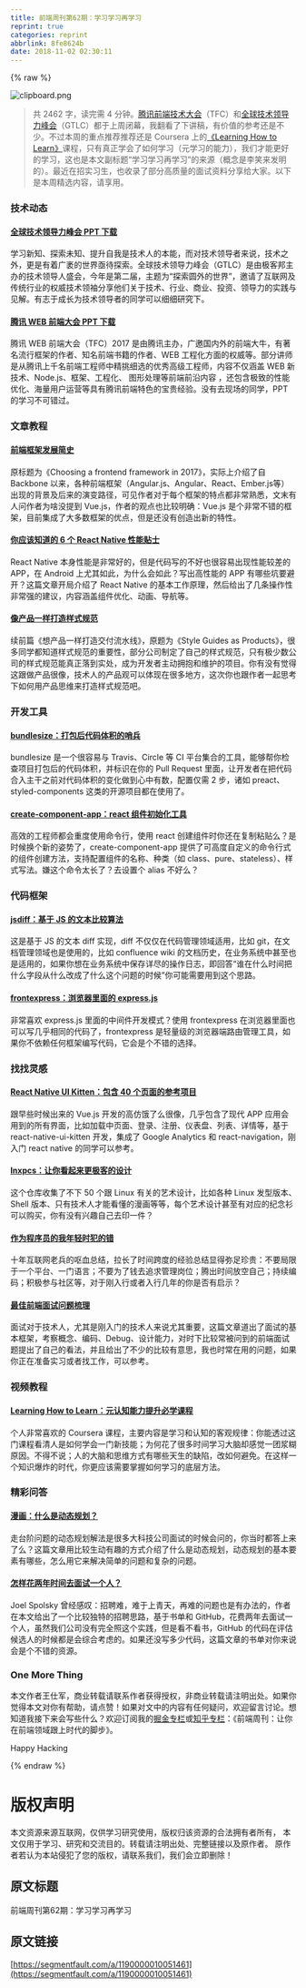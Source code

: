 ```yaml
---
title: 前端周刊第62期：学习学习再学习
reprint: true
categories: reprint
abbrlink: 8fe8624b
date: 2018-11-02 02:30:11
---
```


{% raw %}
<p><span class="img-wrap"><img data-src="/img/bVQk0r?w=757&amp;h=427" src="https://static.alili.tech/img/bVQk0r?w=757&amp;h=427" alt="clipboard.png" title="clipboard.png" style="cursor:pointer;display:inline"></span></p><blockquote><p>&#x5171; 2462 &#x5B57;&#xFF0C;&#x8BFB;&#x5B8C;&#x9700; 4 &#x5206;&#x949F;&#x3002;<a href="http://gtlc.geekbang.org/" rel="nofollow noreferrer" target="_blank">&#x817E;&#x8BAF;&#x524D;&#x7AEF;&#x6280;&#x672F;&#x5927;&#x4F1A;</a>&#xFF08;TFC&#xFF09;&#x548C;<a href="http://tfc.alloyteam.com/ppt.html" rel="nofollow noreferrer" target="_blank">&#x5168;&#x7403;&#x6280;&#x672F;&#x9886;&#x5BFC;&#x529B;&#x5CF0;&#x4F1A;</a>&#xFF08;GTLC&#xFF09;&#x90FD;&#x4E8E;&#x4E0A;&#x5468;&#x95ED;&#x5E55;&#xFF0C;&#x6211;&#x7FFB;&#x770B;&#x4E86;&#x4E0B;&#x8BB2;&#x7A3F;&#xFF0C;&#x6709;&#x4EF7;&#x503C;&#x7684;&#x53C2;&#x8003;&#x8FD8;&#x662F;&#x4E0D;&#x5C11;&#x3002;&#x4E0D;&#x8FC7;&#x672C;&#x5468;&#x7684;&#x91CD;&#x70B9;&#x63A8;&#x8350;&#x63A8;&#x8350;&#x8FD8;&#x662F; Coursera &#x4E0A;&#x7684;<a href="https://www.coursera.org/learn/learning-how-to-learn" rel="nofollow noreferrer" target="_blank">&#x300A;Learning How to Learn&#x300B;</a>&#x8BFE;&#x7A0B;&#xFF0C;&#x53EA;&#x6709;&#x771F;&#x6B63;&#x5B66;&#x4F1A;&#x4E86;&#x5982;&#x4F55;&#x5B66;&#x4E60;&#xFF08;&#x5143;&#x5B66;&#x4E60;&#x7684;&#x80FD;&#x529B;&#xFF09;&#xFF0C;&#x6211;&#x4EEC;&#x624D;&#x80FD;&#x66F4;&#x597D;&#x7684;&#x5B66;&#x4E60;&#xFF0C;&#x8FD9;&#x4E5F;&#x662F;&#x672C;&#x6587;&#x526F;&#x6807;&#x9898;&#x201C;&#x5B66;&#x4E60;&#x5B66;&#x4E60;&#x518D;&#x5B66;&#x4E60;&#x201D;&#x7684;&#x6765;&#x6E90;&#xFF08;&#x6982;&#x5FF5;&#x662F;&#x674E;&#x7B11;&#x6765;&#x53D1;&#x660E;&#x7684;&#xFF09;&#x3002;&#x6700;&#x8FD1;&#x5728;&#x62DB;&#x5B9E;&#x4E60;&#x751F;&#xFF0C;&#x4E5F;&#x6536;&#x5F55;&#x4E86;&#x90E8;&#x5206;&#x9AD8;&#x8D28;&#x91CF;&#x7684;&#x9762;&#x8BD5;&#x8D44;&#x6599;&#x5206;&#x4EAB;&#x7ED9;&#x5927;&#x5BB6;&#x3002;&#x4EE5;&#x4E0B;&#x662F;&#x672C;&#x5468;&#x7CBE;&#x9009;&#x5185;&#x5BB9;&#xFF0C;&#x8BF7;&#x4EAB;&#x7528;&#x3002;</p></blockquote><h3 id="articleHeader0">&#x6280;&#x672F;&#x52A8;&#x6001;</h3><h4><a href="http://gtlc.geekbang.org/#schedule" rel="nofollow noreferrer" target="_blank">&#x5168;&#x7403;&#x6280;&#x672F;&#x9886;&#x5BFC;&#x529B;&#x5CF0;&#x4F1A; PPT &#x4E0B;&#x8F7D;</a></h4><p>&#x5B66;&#x4E60;&#x65B0;&#x77E5;&#x3001;&#x63A2;&#x7D22;&#x672A;&#x77E5;&#x3001;&#x63D0;&#x5347;&#x81EA;&#x6211;&#x662F;&#x6280;&#x672F;&#x4EBA;&#x7684;&#x672C;&#x80FD;&#xFF0C;&#x800C;&#x5BF9;&#x6280;&#x672F;&#x9886;&#x5BFC;&#x8005;&#x6765;&#x8BF4;&#xFF0C;&#x6280;&#x672F;&#x4E4B;&#x5916;&#xFF0C;&#x66F4;&#x662F;&#x6709;&#x7740;&#x5E7F;&#x88A4;&#x7684;&#x4E16;&#x754C;&#x4E9F;&#x5F85;&#x63A2;&#x7D22;&#x3002;&#x5168;&#x7403;&#x6280;&#x672F;&#x9886;&#x5BFC;&#x529B;&#x5CF0;&#x4F1A;&#xFF08;GTLC&#xFF09;&#x662F;&#x7531;&#x6781;&#x5BA2;&#x90A6;&#x4E3B;&#x529E;&#x7684;&#x6280;&#x672F;&#x9886;&#x5BFC;&#x4EBA;&#x76DB;&#x4F1A;&#xFF0C;&#x4ECA;&#x5E74;&#x662F;&#x7B2C;&#x4E8C;&#x5C4A;&#xFF0C;&#x4E3B;&#x9898;&#x4E3A;&#x201C;&#x63A2;&#x7D22;&#x5706;&#x5916;&#x7684;&#x4E16;&#x754C;&#x201D;&#xFF0C;&#x9080;&#x8BF7;&#x4E86;&#x4E92;&#x8054;&#x7F51;&#x53CA;&#x4F20;&#x7EDF;&#x884C;&#x4E1A;&#x7684;&#x6743;&#x5A01;&#x6280;&#x672F;&#x9886;&#x8896;&#x5206;&#x4EAB;&#x4ED6;&#x4EEC;&#x5173;&#x4E8E;&#x6280;&#x672F;&#x3001;&#x884C;&#x4E1A;&#x3001;&#x5546;&#x4E1A;&#x3001;&#x6295;&#x8D44;&#x3001;&#x9886;&#x5BFC;&#x529B;&#x7684;&#x5B9E;&#x8DF5;&#x4E0E;&#x89C1;&#x89E3;&#x3002;&#x6709;&#x5FD7;&#x4E8E;&#x6210;&#x957F;&#x4E3A;&#x6280;&#x672F;&#x9886;&#x5BFC;&#x8005;&#x7684;&#x540C;&#x5B66;&#x53EF;&#x4EE5;&#x7EC6;&#x7EC6;&#x7814;&#x7A76;&#x4E0B;&#x3002;</p><h4><a href="http://tfc.alloyteam.com/ppt.html" rel="nofollow noreferrer" target="_blank">&#x817E;&#x8BAF; WEB &#x524D;&#x7AEF;&#x5927;&#x4F1A; PPT &#x4E0B;&#x8F7D;</a></h4><p>&#x817E;&#x8BAF; WEB &#x524D;&#x7AEF;&#x5927;&#x4F1A;&#xFF08;TFC&#xFF09;2017 &#x662F;&#x7531;&#x817E;&#x8BAF;&#x4E3B;&#x529E;&#xFF0C;&#x5E7F;&#x9080;&#x56FD;&#x5185;&#x5916;&#x7684;&#x524D;&#x7AEF;&#x5927;&#x725B;&#xFF0C;&#x6709;&#x8457;&#x540D;&#x6D41;&#x884C;&#x6846;&#x67B6;&#x7684;&#x4F5C;&#x8005;&#x3001;&#x77E5;&#x540D;&#x524D;&#x7AEF;&#x4E66;&#x7C4D;&#x7684;&#x4F5C;&#x8005;&#x3001;WEB &#x5DE5;&#x7A0B;&#x5316;&#x65B9;&#x9762;&#x7684;&#x6743;&#x5A01;&#x7B49;&#x3002;&#x90E8;&#x5206;&#x8BB2;&#x5E08;&#x662F;&#x4ECE;&#x817E;&#x8BAF;&#x4E0A;&#x5343;&#x540D;&#x524D;&#x7AEF;&#x5DE5;&#x7A0B;&#x5E08;&#x4E2D;&#x7CBE;&#x6311;&#x7EC6;&#x9009;&#x7684;&#x4F18;&#x79C0;&#x9AD8;&#x7EA7;&#x5DE5;&#x7A0B;&#x5E08;&#xFF0C;&#x5185;&#x5BB9;&#x4E0D;&#x4EC5;&#x6DB5;&#x76D6; WEB &#x65B0;&#x6280;&#x672F;&#x3001;Node.js&#x3001;&#x6846;&#x67B6;&#x3001;&#x5DE5;&#x7A0B;&#x5316;&#x3001; &#x56FE;&#x5F62;&#x5904;&#x7406;&#x7B49;&#x524D;&#x7AEF;&#x524D;&#x6CBF;&#x5185;&#x5BB9; &#xFF0C;&#x8FD8;&#x5305;&#x542B;&#x6781;&#x81F4;&#x7684;&#x6027;&#x80FD;&#x4F18;&#x5316;&#x3001;&#x6D77;&#x91CF;&#x7528;&#x6237;&#x8FD0;&#x8425;&#x7B49;&#x5177;&#x6709;&#x817E;&#x8BAF;&#x524D;&#x7AEF;&#x7279;&#x8272;&#x7684;&#x5B9D;&#x8D35;&#x7ECF;&#x9A8C;&#x3002;&#x6CA1;&#x6709;&#x53BB;&#x73B0;&#x573A;&#x7684;&#x540C;&#x5B66;&#xFF0C;PPT &#x7684;&#x5B66;&#x4E60;&#x4E0D;&#x53EF;&#x9519;&#x8FC7;&#x3002;</p><h3 id="articleHeader1">&#x6587;&#x7AE0;&#x6559;&#x7A0B;</h3><h4><a href="https://medium.com/this-dot-labs/building-modern-web-applications-in-2017-791d2ef2e341" rel="nofollow noreferrer" target="_blank">&#x524D;&#x7AEF;&#x6846;&#x67B6;&#x53D1;&#x5C55;&#x7B80;&#x53F2;</a></h4><p>&#x539F;&#x6807;&#x9898;&#x4E3A;&#x300A;Choosing a frontend framework in&#xA0;2017&#x300B;&#xFF0C;&#x5B9E;&#x9645;&#x4E0A;&#x4ECB;&#x7ECD;&#x4E86;&#x81EA; Backbone &#x4EE5;&#x6765;&#xFF0C;&#x5404;&#x79CD;&#x524D;&#x7AEF;&#x6846;&#x67B6;&#xFF08;Angular.js&#x3001;Angular&#x3001;React&#x3001;Ember.js&#x7B49;&#xFF09;&#x51FA;&#x73B0;&#x7684;&#x80CC;&#x666F;&#x53CA;&#x540E;&#x6765;&#x7684;&#x6F14;&#x53D8;&#x8DEF;&#x5F84;&#xFF0C;&#x53EF;&#x89C1;&#x4F5C;&#x8005;&#x5BF9;&#x4E8E;&#x6BCF;&#x4E2A;&#x6846;&#x67B6;&#x7684;&#x7279;&#x70B9;&#x90FD;&#x975E;&#x5E38;&#x719F;&#x6089;&#xFF0C;&#x6587;&#x672B;&#x6709;&#x4EBA;&#x95EE;&#x4F5C;&#x8005;&#x4E3A;&#x5565;&#x6CA1;&#x63D0;&#x5230; Vue.js&#xFF0C;&#x4F5C;&#x8005;&#x7684;&#x89C2;&#x70B9;&#x4E5F;&#x6BD4;&#x8F83;&#x660E;&#x786E;&#xFF1A;Vue.js &#x662F;&#x4E2A;&#x975E;&#x5E38;&#x4E0D;&#x9519;&#x7684;&#x6846;&#x67B6;&#xFF0C;&#x76EE;&#x524D;&#x96C6;&#x6210;&#x4E86;&#x5927;&#x591A;&#x6570;&#x6846;&#x67B6;&#x7684;&#x4F18;&#x70B9;&#xFF0C;&#x4F46;&#x662F;&#x8FD8;&#x6CA1;&#x6709;&#x521B;&#x9020;&#x51FA;&#x65B0;&#x7684;&#x7279;&#x6027;&#x3002;</p><h4><a href="https://www.simplytechnologies.net/blog/2017/6/6/6-tips-you-want-to-know-about-react-native-performance" rel="nofollow noreferrer" target="_blank">&#x4F60;&#x5E94;&#x8BE5;&#x77E5;&#x9053;&#x7684; 6 &#x4E2A; React Native &#x6027;&#x80FD;&#x8D34;&#x58EB;</a></h4><p>React Native &#x672C;&#x8EAB;&#x6027;&#x80FD;&#x662F;&#x975E;&#x5E38;&#x597D;&#x7684;&#xFF0C;&#x4F46;&#x662F;&#x4EE3;&#x7801;&#x5199;&#x7684;&#x4E0D;&#x597D;&#x4E5F;&#x5F88;&#x5BB9;&#x6613;&#x51FA;&#x73B0;&#x6027;&#x80FD;&#x8F83;&#x5DEE;&#x7684; APP&#xFF0C;&#x5728; Android &#x4E0A;&#x5C24;&#x5176;&#x5982;&#x6B64;&#xFF0C;&#x4E3A;&#x4EC0;&#x4E48;&#x4F1A;&#x5982;&#x6B64;&#xFF1F;&#x5199;&#x51FA;&#x9AD8;&#x6027;&#x80FD;&#x7684; APP &#x6709;&#x54EA;&#x4E9B;&#x5751;&#x8981;&#x907F;&#x5F00;&#xFF1F;&#x8FD9;&#x7BC7;&#x6587;&#x7AE0;&#x5F00;&#x5C40;&#x4ECB;&#x7ECD;&#x4E86; React Native &#x7684;&#x57FA;&#x672C;&#x5DE5;&#x4F5C;&#x539F;&#x7406;&#xFF0C;&#x7136;&#x540E;&#x7ED9;&#x51FA;&#x4E86;&#x51E0;&#x6761;&#x64CD;&#x4F5C;&#x6027;&#x975E;&#x5E38;&#x5F3A;&#x7684;&#x5EFA;&#x8BAE;&#xFF0C;&#x5185;&#x5BB9;&#x6DB5;&#x76D6;&#x7EC4;&#x4EF6;&#x4F18;&#x5316;&#x3001;&#x52A8;&#x753B;&#x3001;&#x5BFC;&#x822A;&#x7B49;&#x3002;</p><h4><a href="https://seesparkbox.com/foundry/style_guides_as_products?utm_source=CSS-Weekly&amp;utm_campaign=Issue-271&amp;utm_medium=email" rel="nofollow noreferrer" target="_blank">&#x50CF;&#x4EA7;&#x54C1;&#x4E00;&#x6837;&#x6253;&#x9020;&#x6837;&#x5F0F;&#x89C4;&#x8303;</a></h4><p>&#x7EED;&#x524D;&#x7BC7;&#x300A;&#x60F3;&#x4EA7;&#x54C1;&#x4E00;&#x6837;&#x6253;&#x9020;&#x4EA4;&#x4ED8;&#x6D41;&#x6C34;&#x7EBF;&#x300B;&#xFF0C;&#x539F;&#x9898;&#x4E3A;&#x300A;Style Guides as Products&#x300B;&#xFF0C;&#x5F88;&#x591A;&#x540C;&#x5B66;&#x90FD;&#x77E5;&#x9053;&#x6837;&#x5F0F;&#x89C4;&#x8303;&#x7684;&#x91CD;&#x8981;&#x6027;&#xFF0C;&#x90E8;&#x5206;&#x516C;&#x53F8;&#x5236;&#x5B9A;&#x4E86;&#x81EA;&#x5DF1;&#x7684;&#x6837;&#x5F0F;&#x89C4;&#x8303;&#xFF0C;&#x53EA;&#x6709;&#x6781;&#x5C11;&#x6570;&#x516C;&#x53F8;&#x7684;&#x6837;&#x5F0F;&#x89C4;&#x8303;&#x80FD;&#x771F;&#x6B63;&#x843D;&#x5230;&#x5B9E;&#x5904;&#xFF0C;&#x6210;&#x4E3A;&#x5F00;&#x53D1;&#x8005;&#x4E3B;&#x52A8;&#x62E5;&#x62B1;&#x548C;&#x7EF4;&#x62A4;&#x7684;&#x9879;&#x76EE;&#x3002;&#x4F60;&#x6709;&#x6CA1;&#x6709;&#x89C9;&#x5F97;&#x8FD9;&#x8DDF;&#x505A;&#x4EA7;&#x54C1;&#x5F88;&#x50CF;&#xFF0C;&#x6280;&#x672F;&#x4EBA;&#x7684;&#x4EA7;&#x54C1;&#x89C2;&#x53EF;&#x4EE5;&#x4F53;&#x73B0;&#x5728;&#x5F88;&#x591A;&#x5730;&#x65B9;&#xFF0C;&#x8FD9;&#x6B21;&#x4F60;&#x4E5F;&#x8DDF;&#x4F5C;&#x8005;&#x4E00;&#x8D77;&#x601D;&#x8003;&#x4E0B;&#x5982;&#x4F55;&#x7528;&#x4EA7;&#x54C1;&#x601D;&#x7EF4;&#x6765;&#x6253;&#x9020;&#x6837;&#x5F0F;&#x89C4;&#x8303;&#x5427;&#x3002;</p><h3 id="articleHeader2">&#x5F00;&#x53D1;&#x5DE5;&#x5177;</h3><h4><a href="https://github.com/siddharthkp/bundlesize" rel="nofollow noreferrer" target="_blank">bundlesize&#xFF1A;&#x6253;&#x5305;&#x540E;&#x4EE3;&#x7801;&#x4F53;&#x79EF;&#x7684;&#x54E8;&#x5175;</a></h4><p>bundlesize &#x662F;&#x4E00;&#x4E2A;&#x5F88;&#x5BB9;&#x6613;&#x4E0E; Travis&#x3001;Circle &#x7B49; CI &#x5E73;&#x53F0;&#x96C6;&#x5408;&#x7684;&#x5DE5;&#x5177;&#xFF0C;&#x80FD;&#x591F;&#x5E2E;&#x4F60;&#x68C0;&#x67E5;&#x9879;&#x76EE;&#x6253;&#x5305;&#x540E;&#x7684;&#x4EE3;&#x7801;&#x4F53;&#x79EF;&#xFF0C;&#x5E76;&#x6807;&#x8BC6;&#x5728;&#x4F60;&#x7684; Pull Request &#x91CC;&#x9762;&#xFF0C;&#x8BA9;&#x5F00;&#x53D1;&#x8005;&#x5728;&#x628A;&#x4EE3;&#x7801;&#x5408;&#x5165;&#x4E3B;&#x5E72;&#x4E4B;&#x524D;&#x5BF9;&#x4EE3;&#x7801;&#x4F53;&#x79EF;&#x7684;&#x53D8;&#x5316;&#x505A;&#x5230;&#x5FC3;&#x4E2D;&#x6709;&#x6570;&#xFF0C;&#x914D;&#x7F6E;&#x4EC5;&#x9700; 2 &#x6B65;&#xFF0C;&#x8BF8;&#x5982; preact&#x3001;styled-components &#x8FD9;&#x7C7B;&#x7684;&#x5F00;&#x6E90;&#x9879;&#x76EE;&#x90FD;&#x5728;&#x4F7F;&#x7528;&#x4E86;&#x3002;</p><h4><a href="https://github.com/CVarisco/create-component-app?utm_source=reactnl&amp;utm_medium=email" rel="nofollow noreferrer" target="_blank">create-component-app&#xFF1A;react &#x7EC4;&#x4EF6;&#x521D;&#x59CB;&#x5316;&#x5DE5;&#x5177;</a></h4><p>&#x9AD8;&#x6548;&#x7684;&#x5DE5;&#x7A0B;&#x5E08;&#x90FD;&#x4F1A;&#x91CD;&#x5EA6;&#x4F7F;&#x7528;&#x547D;&#x4EE4;&#x884C;&#xFF0C;&#x4F7F;&#x7528; react &#x521B;&#x5EFA;&#x7EC4;&#x4EF6;&#x65F6;&#x4F60;&#x8FD8;&#x5728;&#x590D;&#x5236;&#x7C98;&#x8D34;&#x4E48;&#xFF1F;&#x662F;&#x65F6;&#x5019;&#x6362;&#x4E2A;&#x65B0;&#x7684;&#x59FF;&#x52BF;&#x4E86;&#xFF0C;create-component-app &#x63D0;&#x4F9B;&#x4E86;&#x53EF;&#x9AD8;&#x5EA6;&#x81EA;&#x5B9A;&#x4E49;&#x7684;&#x547D;&#x4EE4;&#x884C;&#x5F0F;&#x7684;&#x7EC4;&#x4EF6;&#x521B;&#x5EFA;&#x65B9;&#x6CD5;&#xFF0C;&#x652F;&#x6301;&#x914D;&#x7F6E;&#x7EC4;&#x4EF6;&#x7684;&#x540D;&#x79F0;&#x3001;&#x79CD;&#x7C7B;&#xFF08;&#x5982; class&#x3001;pure&#x3001;stateless&#xFF09;&#x3001;&#x6837;&#x5F0F;&#x5199;&#x6CD5;&#x3002;&#x5ACC;&#x8FD9;&#x4E2A;&#x547D;&#x4EE4;&#x592A;&#x957F;&#x4E86;&#xFF1F;&#x53BB;&#x8BBE;&#x7F6E;&#x4E2A; alias &#x4E0D;&#x597D;&#x4E48;&#xFF1F;</p><h3 id="articleHeader3">&#x4EE3;&#x7801;&#x6846;&#x67B6;</h3><h4><a href="https://github.com/kpdecker/jsdiff" rel="nofollow noreferrer" target="_blank">jsdiff&#xFF1A;&#x57FA;&#x4E8E; JS &#x7684;&#x6587;&#x672C;&#x6BD4;&#x8F83;&#x7B97;&#x6CD5;</a></h4><p>&#x8FD9;&#x662F;&#x57FA;&#x4E8E; JS &#x7684;&#x6587;&#x672C; diff &#x5B9E;&#x73B0;&#xFF0C;diff &#x4E0D;&#x4EC5;&#x4EC5;&#x5728;&#x4EE3;&#x7801;&#x7BA1;&#x7406;&#x9886;&#x57DF;&#x9002;&#x7528;&#xFF0C;&#x6BD4;&#x5982; git&#xFF0C;&#x5728;&#x6587;&#x6863;&#x7BA1;&#x7406;&#x9886;&#x57DF;&#x4E5F;&#x662F;&#x4F7F;&#x7528;&#x7684;&#xFF0C;&#x6BD4;&#x5982; confluence wiki &#x7684;&#x6587;&#x6863;&#x5386;&#x53F2;&#xFF0C;&#x5728;&#x4E1A;&#x52A1;&#x7CFB;&#x7EDF;&#x4E2D;&#x751A;&#x81F3;&#x4E5F;&#x662F;&#x9002;&#x7528;&#x7684;&#xFF0C;&#x5982;&#x679C;&#x4F60;&#x60F3;&#x5728;&#x4E1A;&#x52A1;&#x7CFB;&#x7EDF;&#x4E2D;&#x4FDD;&#x5B58;&#x8BE6;&#x5C3D;&#x7684;&#x64CD;&#x4F5C;&#x65E5;&#x5FD7;&#xFF0C;&#x5373;&#x56DE;&#x7B54;&#x201C;&#x8C01;&#x5728;&#x4EC0;&#x4E48;&#x65F6;&#x95F4;&#x628A;&#x4EC0;&#x4E48;&#x5B57;&#x6BB5;&#x4ECE;&#x4EC0;&#x4E48;&#x6539;&#x6210;&#x4E86;&#x4EC0;&#x4E48;&#x8FD9;&#x4E2A;&#x95EE;&#x9898;&#x7684;&#x65F6;&#x5019;&#x201D;&#x4F60;&#x53EF;&#x80FD;&#x9700;&#x8981;&#x7528;&#x5230;&#x8FD9;&#x4E2A;&#x601D;&#x8DEF;&#x3002;</p><h4><a href="https://github.com/camelaissani/frontexpress" rel="nofollow noreferrer" target="_blank">frontexpress&#xFF1A;&#x6D4F;&#x89C8;&#x5668;&#x91CC;&#x9762;&#x7684; express.js</a></h4><p>&#x975E;&#x5E38;&#x559C;&#x6B22; express.js &#x91CC;&#x9762;&#x7684;&#x4E2D;&#x95F4;&#x4EF6;&#x5F00;&#x53D1;&#x6A21;&#x5F0F;&#xFF1F;&#x4F7F;&#x7528; frontexpress &#x5728;&#x6D4F;&#x89C8;&#x5668;&#x91CC;&#x9762;&#x4E5F;&#x53EF;&#x4EE5;&#x5199;&#x51E0;&#x4E4E;&#x76F8;&#x540C;&#x7684;&#x4EE3;&#x7801;&#x4E86;&#xFF0C;frontexpress &#x662F;&#x8F7B;&#x91CF;&#x7EA7;&#x7684;&#x6D4F;&#x89C8;&#x5668;&#x7AEF;&#x8DEF;&#x7531;&#x7BA1;&#x7406;&#x5DE5;&#x5177;&#xFF0C;&#x5982;&#x679C;&#x4F60;&#x4E0D;&#x4F9D;&#x8D56;&#x4EFB;&#x4F55;&#x6846;&#x67B6;&#x7F16;&#x5199;&#x4EE3;&#x7801;&#xFF0C;&#x5B83;&#x4F1A;&#x662F;&#x4E2A;&#x4E0D;&#x9519;&#x7684;&#x9009;&#x62E9;&#x3002;</p><h3 id="articleHeader4">&#x627E;&#x627E;&#x7075;&#x611F;</h3><h4><a href="https://github.com/akveo/kittenTricks" rel="nofollow noreferrer" target="_blank">React Native UI Kitten&#xFF1A;&#x5305;&#x542B; 40 &#x4E2A;&#x9875;&#x9762;&#x7684;&#x53C2;&#x8003;&#x9879;&#x76EE;</a></h4><p>&#x8DDF;&#x65E9;&#x4E9B;&#x65F6;&#x5019;&#x51FA;&#x6765;&#x7684; Vue.js &#x5F00;&#x53D1;&#x7684;&#x9AD8;&#x4EFF;&#x997F;&#x4E86;&#x4E48;&#x5F88;&#x50CF;&#xFF0C;&#x51E0;&#x4E4E;&#x5305;&#x542B;&#x4E86;&#x73B0;&#x4EE3; APP &#x5E94;&#x7528;&#x4F1A;&#x7528;&#x5230;&#x7684;&#x6240;&#x6709;&#x754C;&#x9762;&#xFF0C;&#x6BD4;&#x5982;&#x52A0;&#x8F7D;&#x4E2D;&#x9875;&#x9762;&#x3001;&#x767B;&#x5F55;&#x3001;&#x6CE8;&#x518C;&#x3001;&#x4EEA;&#x8868;&#x76D8;&#x3001;&#x5217;&#x8868;&#x3001;&#x8BE6;&#x60C5;&#x7B49;&#xFF0C;&#x57FA;&#x4E8E; react-native-ui-kitten &#x5F00;&#x53D1;&#xFF0C;&#x96C6;&#x6210;&#x4E86; Google Analytics &#x548C; react-navigation&#xFF0C;&#x521A;&#x5165;&#x95E8; react native &#x7684;&#x540C;&#x5B66;&#x53EF;&#x4EE5;&#x53C2;&#x8003;&#x3002;</p><h4><a href="https://github.com/jstpcs/lnxpcs" rel="nofollow noreferrer" target="_blank">lnxpcs&#xFF1A;&#x8BA9;&#x4F60;&#x770B;&#x8D77;&#x6765;&#x66F4;&#x6781;&#x5BA2;&#x7684;&#x8BBE;&#x8BA1;</a></h4><p>&#x8FD9;&#x4E2A;&#x4ED3;&#x5E93;&#x6536;&#x96C6;&#x4E86;&#x4E0D;&#x4E0B; 50 &#x4E2A;&#x8DDF; Linux &#x6709;&#x5173;&#x7684;&#x827A;&#x672F;&#x8BBE;&#x8BA1;&#xFF0C;&#x6BD4;&#x5982;&#x5404;&#x79CD; Linux &#x53D1;&#x578B;&#x7248;&#x672C;&#x3001;Shell &#x7248;&#x672C;&#x3001;&#x53EA;&#x6709;&#x6280;&#x672F;&#x4EBA;&#x624D;&#x80FD;&#x770B;&#x61C2;&#x7684;&#x6F2B;&#x753B;&#x7B49;&#x7B49;&#xFF0C;&#x6BCF;&#x4E2A;&#x827A;&#x672F;&#x8BBE;&#x8BA1;&#x751A;&#x81F3;&#x6709;&#x5BF9;&#x5E94;&#x7684;&#x7EAA;&#x5FF5;&#x886B;&#x53EF;&#x4EE5;&#x8D2D;&#x4E70;&#xFF0C;&#x4F60;&#x6709;&#x6CA1;&#x6709;&#x5174;&#x8DA3;&#x81EA;&#x5DF1;&#x53BB;&#x5370;&#x4E00;&#x4EF6;&#xFF1F;</p><h4><a href="https://dev.to/miqubel/mistakes-i-made-as-a-developer" rel="nofollow noreferrer" target="_blank">&#x4F5C;&#x4E3A;&#x7A0B;&#x5E8F;&#x5458;&#x7684;&#x6211;&#x5E74;&#x8F7B;&#x65F6;&#x72AF;&#x7684;&#x9519;</a></h4><p>&#x5341;&#x5E74;&#x4E92;&#x8054;&#x7F51;&#x8001;&#x5175;&#x7684;&#x5455;&#x8840;&#x603B;&#x7ED3;&#xFF0C;&#x62C9;&#x957F;&#x4E86;&#x65F6;&#x95F4;&#x8DE8;&#x5EA6;&#x7684;&#x7ECF;&#x9A8C;&#x603B;&#x7ED3;&#x663E;&#x5F97;&#x5F25;&#x8DB3;&#x73CD;&#x8D35;&#xFF1A;&#x4E0D;&#x8981;&#x5C40;&#x9650;&#x4E8E;&#x4E00;&#x4E2A;&#x5E73;&#x53F0;&#x3001;&#x4E00;&#x95E8;&#x8BED;&#x8A00;&#xFF1B;&#x4E0D;&#x8981;&#x4E3A;&#x4E86;&#x94B1;&#x53BB;&#x8FFD;&#x6C42;&#x7BA1;&#x7406;&#x5C97;&#x4F4D;&#xFF1B;&#x817E;&#x51FA;&#x65F6;&#x95F4;&#x653E;&#x7A7A;&#x81EA;&#x5DF1;&#xFF1B;&#x6301;&#x7EED;&#x7F16;&#x7801;&#xFF1B;&#x79EF;&#x6781;&#x53C2;&#x4E0E;&#x793E;&#x533A;&#x7B49;&#xFF0C;&#x5BF9;&#x4E8E;&#x521A;&#x5165;&#x884C;&#x6216;&#x8005;&#x5165;&#x884C;&#x51E0;&#x5E74;&#x7684;&#x4F60;&#x662F;&#x5426;&#x6709;&#x542F;&#x793A;&#xFF1F;</p><h4><a href="https://performancejs.com/post/hde6d32/The-Best-Frontend-JavaScript-Interview-Questions-%28written-by-a-Frontend-Engineer%29" rel="nofollow noreferrer" target="_blank">&#x6700;&#x4F73;&#x524D;&#x7AEF;&#x9762;&#x8BD5;&#x95EE;&#x9898;&#x68B3;&#x7406;</a></h4><p>&#x9762;&#x8BD5;&#x5BF9;&#x4E8E;&#x6280;&#x672F;&#x4EBA;&#xFF0C;&#x5C24;&#x5176;&#x662F;&#x521A;&#x5165;&#x95E8;&#x7684;&#x6280;&#x672F;&#x4EBA;&#x6765;&#x8BF4;&#x5C24;&#x5176;&#x91CD;&#x8981;&#xFF0C;&#x8FD9;&#x7BC7;&#x6587;&#x7AE0;&#x9053;&#x51FA;&#x4E86;&#x9762;&#x8BD5;&#x7684;&#x57FA;&#x672C;&#x6846;&#x67B6;&#xFF0C;&#x8003;&#x5BDF;&#x6982;&#x5FF5;&#x3001;&#x7F16;&#x7801;&#x3001;Debug&#x3001;&#x8BBE;&#x8BA1;&#x80FD;&#x529B;&#xFF0C;&#x5BF9;&#x65F6;&#x4E0B;&#x6BD4;&#x8F83;&#x5E38;&#x88AB;&#x95EE;&#x5230;&#x7684;&#x524D;&#x7AEF;&#x9762;&#x8BD5;&#x9898;&#x63D0;&#x51FA;&#x4E86;&#x81EA;&#x5DF1;&#x7684;&#x770B;&#x6CD5;&#xFF0C;&#x5E76;&#x4E14;&#x7ED9;&#x51FA;&#x4E86;&#x4E0D;&#x5C11;&#x7684;&#x6BD4;&#x8F83;&#x6709;&#x610F;&#x601D;&#xFF0C;&#x6211;&#x4E5F;&#x65F6;&#x5E38;&#x5728;&#x7528;&#x7684;&#x95EE;&#x9898;&#xFF0C;&#x5982;&#x679C;&#x4F60;&#x6B63;&#x5728;&#x51C6;&#x5907;&#x5B9E;&#x4E60;&#x6216;&#x8005;&#x627E;&#x5DE5;&#x4F5C;&#xFF0C;&#x53EF;&#x4EE5;&#x53C2;&#x8003;&#x3002;</p><h3 id="articleHeader5">&#x89C6;&#x9891;&#x6559;&#x7A0B;</h3><h4><a href="https://www.coursera.org/learn/learning-how-to-learn" rel="nofollow noreferrer" target="_blank">Learning How to Learn&#xFF1A;&#x5143;&#x8BA4;&#x77E5;&#x80FD;&#x529B;&#x63D0;&#x5347;&#x5FC5;&#x5B66;&#x8BFE;&#x7A0B;</a></h4><p>&#x4E2A;&#x4EBA;&#x975E;&#x5E38;&#x559C;&#x6B22;&#x7684; Coursera &#x8BFE;&#x7A0B;&#xFF0C;&#x4E3B;&#x8981;&#x5185;&#x5BB9;&#x662F;&#x5B66;&#x4E60;&#x548C;&#x8BA4;&#x77E5;&#x7684;&#x5BA2;&#x89C2;&#x89C4;&#x5F8B;&#xFF1A;&#x4F60;&#x80FD;&#x900F;&#x8FC7;&#x8FD9;&#x95E8;&#x8BFE;&#x7A0B;&#x770B;&#x6E05;&#x4EBA;&#x662F;&#x5982;&#x4F55;&#x5B66;&#x4F1A;&#x4E00;&#x95E8;&#x65B0;&#x6280;&#x80FD;&#xFF1B;&#x4E3A;&#x4F55;&#x82B1;&#x4E86;&#x5F88;&#x591A;&#x65F6;&#x95F4;&#x5B66;&#x4E60;&#x5927;&#x8111;&#x5374;&#x611F;&#x89C9;&#x4E00;&#x56E2;&#x6D46;&#x7CCA;&#x539F;&#x56E0;&#x3002;&#x4E0D;&#x5F97;&#x4E0D;&#x8BF4;&#xFF1B;&#x4EBA;&#x7684;&#x5927;&#x8111;&#x548C;&#x601D;&#x7EF4;&#x65B9;&#x5F0F;&#x6709;&#x54EA;&#x4E9B;&#x5929;&#x751F;&#x7684;&#x7F3A;&#x9677;&#xFF0C;&#x6539;&#x5982;&#x4F55;&#x907F;&#x514D;&#x3002;&#x5728;&#x8FD9;&#x6837;&#x4E00;&#x4E2A;&#x77E5;&#x8BC6;&#x7206;&#x70B8;&#x7684;&#x65F6;&#x4EE3;&#xFF0C;&#x4F60;&#x66F4;&#x5E94;&#x8BE5;&#x9700;&#x8981;&#x638C;&#x63E1;&#x5982;&#x4F55;&#x5B66;&#x4E60;&#x7684;&#x5E95;&#x5C42;&#x65B9;&#x6CD5;&#x3002;</p><h3 id="articleHeader6">&#x7CBE;&#x5F69;&#x95EE;&#x7B54;</h3><h4><a href="https://mp.weixin.qq.com/s?__biz=MjM5OTA1MDUyMA==&amp;mid=2655438647&amp;idx=1&amp;sn=4634f712fa4d0236aba60b8e8b7cc2cb&amp;chksm=bd730b408a048256f204695598c0e4f74e75c9582f5b9c740057a69747b306de1a4c308d5388&amp;mpshare=1&amp;scene=1&amp;srcid=0702N84baxNAmMFheg6Ck26Z&amp;key=238113c46368" rel="nofollow noreferrer" target="_blank">&#x6F2B;&#x753B;&#xFF1A;&#x4EC0;&#x4E48;&#x662F;&#x52A8;&#x6001;&#x89C4;&#x5212;&#xFF1F;</a></h4><p>&#x8D70;&#x53F0;&#x9636;&#x95EE;&#x9898;&#x7684;&#x52A8;&#x6001;&#x89C4;&#x5212;&#x89E3;&#x6CD5;&#x662F;&#x5F88;&#x591A;&#x5927;&#x79D1;&#x6280;&#x516C;&#x53F8;&#x9762;&#x8BD5;&#x7684;&#x65F6;&#x5019;&#x4F1A;&#x95EE;&#x7684;&#xFF0C;&#x4F60;&#x5F53;&#x65F6;&#x90FD;&#x7B54;&#x4E0A;&#x6765;&#x4E86;&#x4E48;&#xFF1F;&#x8FD9;&#x7BC7;&#x6587;&#x7AE0;&#x7528;&#x6BD4;&#x8F83;&#x751F;&#x52A8;&#x6709;&#x8DA3;&#x7684;&#x65B9;&#x5F0F;&#x4ECB;&#x7ECD;&#x4E86;&#x4EC0;&#x4E48;&#x662F;&#x52A8;&#x6001;&#x89C4;&#x5212;&#xFF0C;&#x52A8;&#x6001;&#x89C4;&#x5212;&#x7684;&#x57FA;&#x672C;&#x8981;&#x7D20;&#x6709;&#x54EA;&#x4E9B;&#xFF0C;&#x600E;&#x4E48;&#x7528;&#x5B83;&#x6765;&#x89E3;&#x51B3;&#x7B80;&#x5355;&#x7684;&#x95EE;&#x9898;&#x548C;&#x590D;&#x6742;&#x7684;&#x95EE;&#x9898;&#x3002;</p><h4><a href="https://mp.weixin.qq.com/s?__biz=MjM5ODIzNDQ3Mw==&amp;mid=2649967341&amp;idx=1&amp;sn=e23064e6a95385141b57449c98cc80e2&amp;chksm=beca3aeb89bdb3fda2e5075b986170cf189c9f76e9e1c9dcce5798ac815b3fc4761c529402a5&amp;mpshare=1&amp;scene=24&amp;srcid=07026xj7NPo0eI2IG7CCxYc2&amp;key=e0f557c9f11" rel="nofollow noreferrer" target="_blank">&#x600E;&#x6837;&#x82B1;&#x4E24;&#x5E74;&#x65F6;&#x95F4;&#x53BB;&#x9762;&#x8BD5;&#x4E00;&#x4E2A;&#x4EBA;&#xFF1F;</a></h4><p>Joel Spolsky &#x66FE;&#x7ECF;&#x611F;&#x53F9;&#xFF1A;&#x62DB;&#x8058;&#x96BE;&#xFF0C;&#x96BE;&#x4E8E;&#x4E0A;&#x9752;&#x5929;&#xFF0C;&#x518D;&#x96BE;&#x7684;&#x95EE;&#x9898;&#x4E5F;&#x662F;&#x6709;&#x529E;&#x6CD5;&#x7684;&#xFF0C;&#x4F5C;&#x8005;&#x5728;&#x672C;&#x6587;&#x7ED9;&#x51FA;&#x4E86;&#x4E00;&#x4E2A;&#x6BD4;&#x8F83;&#x72EC;&#x7279;&#x7684;&#x62DB;&#x8058;&#x601D;&#x8DEF;&#xFF0C;&#x57FA;&#x4E8E;&#x4E66;&#x5355;&#x548C; GitHub&#xFF0C;&#x82B1;&#x8D39;&#x4E24;&#x5E74;&#x53BB;&#x9762;&#x8BD5;&#x4E00;&#x4E2A;&#x4EBA;&#xFF0C;&#x867D;&#x7136;&#x6211;&#x4EEC;&#x516C;&#x53F8;&#x6CA1;&#x6709;&#x5B8C;&#x5168;&#x7167;&#x8FD9;&#x4E2A;&#x5B9E;&#x8DF5;&#xFF0C;&#x4F46;&#x662F;&#x770B;&#x4E0D;&#x770B;&#x4E66;&#xFF0C;GitHub &#x7684;&#x4EE3;&#x7801;&#x5728;&#x8BC4;&#x4F30;&#x5019;&#x9009;&#x4EBA;&#x7684;&#x65F6;&#x5019;&#x90FD;&#x662F;&#x4F1A;&#x7EFC;&#x5408;&#x8003;&#x8651;&#x7684;&#x3002;&#x5982;&#x679C;&#x8FD8;&#x6CA1;&#x5199;&#x591A;&#x5C11;&#x4EE3;&#x7801;&#xFF0C;&#x8FD9;&#x7BC7;&#x6587;&#x7AE0;&#x7684;&#x4E66;&#x5355;&#x5BF9;&#x4F60;&#x6765;&#x8BF4;&#x4F1A;&#x662F;&#x4E2A;&#x4E0D;&#x9519;&#x7684;&#x8D44;&#x6E90;&#x3002;</p><h3 id="articleHeader7">One More Thing</h3><p>&#x672C;&#x6587;&#x4F5C;&#x8005;&#x738B;&#x4ED5;&#x519B;&#xFF0C;&#x5546;&#x4E1A;&#x8F6C;&#x8F7D;&#x8BF7;&#x8054;&#x7CFB;&#x4F5C;&#x8005;&#x83B7;&#x5F97;&#x6388;&#x6743;&#xFF0C;&#x975E;&#x5546;&#x4E1A;&#x8F6C;&#x8F7D;&#x8BF7;&#x6CE8;&#x660E;&#x51FA;&#x5904;&#x3002;&#x5982;&#x679C;&#x4F60;&#x89C9;&#x5F97;&#x672C;&#x6587;&#x5BF9;&#x4F60;&#x6709;&#x5E2E;&#x52A9;&#xFF0C;&#x8BF7;&#x70B9;&#x8D5E;&#xFF01;&#x5982;&#x679C;&#x5BF9;&#x6587;&#x4E2D;&#x7684;&#x5185;&#x5BB9;&#x6709;&#x4EFB;&#x4F55;&#x7591;&#x95EE;&#xFF0C;&#x6B22;&#x8FCE;&#x7559;&#x8A00;&#x8BA8;&#x8BBA;&#x3002;&#x60F3;&#x77E5;&#x9053;&#x6211;&#x63A5;&#x4E0B;&#x6765;&#x4F1A;&#x5199;&#x4E9B;&#x4EC0;&#x4E48;&#xFF1F;&#x6B22;&#x8FCE;&#x8BA2;&#x9605;&#x6211;&#x7684;<a href="https://juejin.im/user/57a7f634d342d300576b738d" rel="nofollow noreferrer" target="_blank">&#x6398;&#x91D1;&#x4E13;&#x680F;</a>&#x6216;<a href="https://zhuanlan.zhihu.com/feweekly" rel="nofollow noreferrer" target="_blank">&#x77E5;&#x4E4E;&#x4E13;&#x680F;</a>&#xFF1A;&#x300A;&#x524D;&#x7AEF;&#x5468;&#x520A;&#xFF1A;&#x8BA9;&#x4F60;&#x5728;&#x524D;&#x7AEF;&#x9886;&#x57DF;&#x8DDF;&#x4E0A;&#x65F6;&#x4EE3;&#x7684;&#x811A;&#x6B65;&#x300B;&#x3002;</p><p>Happy Hacking</p>
{% endraw %}

# 版权声明
本文资源来源互联网，仅供学习研究使用，版权归该资源的合法拥有者所有，
本文仅用于学习、研究和交流目的。转载请注明出处、完整链接以及原作者。
原作者若认为本站侵犯了您的版权，请联系我们，我们会立即删除！

## 原文标题
前端周刊第62期：学习学习再学习

## 原文链接
[https://segmentfault.com/a/1190000010051461](https://segmentfault.com/a/1190000010051461)

